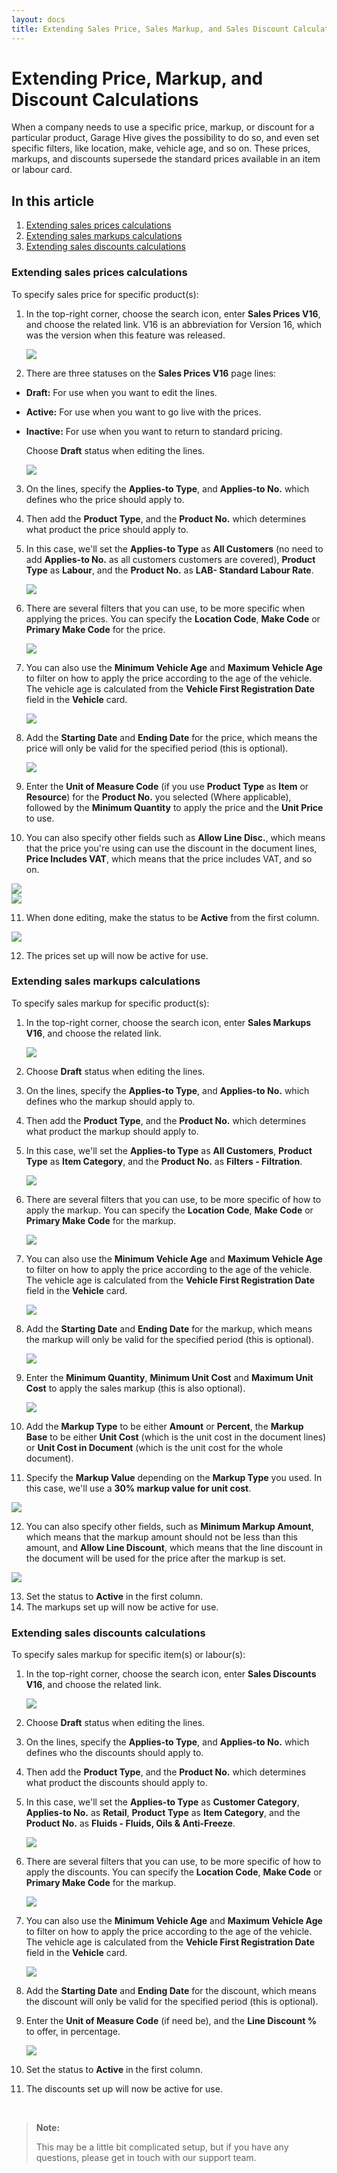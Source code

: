 ```yaml
---
layout: docs
title: Extending Sales Price, Sales Markup, and Sales Discount Calculations
---
```


# Extending Price, Markup, and Discount Calculations 

When a company needs to use a specific price, markup, or discount for a particular product, Garage Hive gives the possibility to do so, and even set specific filters, like location, make, vehicle age, and so on. These prices, markups, and discounts supersede the standard prices available in an item or labour card.

## In this article

1. [Extending sales prices calculations](#extending-sales-prices-calculations)
2. [Extending sales markups calculations](#extending-sales-markups-calculations)
3. [Extending sales discounts calculations](#extending-sales-discounts-calculations)

### Extending sales prices calculations
To specify sales price for specific product(s):
1. In the top-right corner, choose the search icon, enter **Sales Prices V16**, and choose the related link. V16 is an abbreviation for Version 16, which was the version when this feature was released.

   ![](media/garagehive-extending-pricing1.gif)

2. There are three statuses on the **Sales Prices V16** page lines:
- **Draft:** For use when you want to edit the lines.
- **Active:** For use when you want to go live with the prices.
- **Inactive:** For use when you want to return to standard pricing.

   Choose **Draft** status when editing the lines.

   ![](media/garagehive-extending-pricing2.png)

3. On the lines, specify the **Applies-to Type**, and **Applies-to No.** which defines who the price should apply to.
4. Then add the **Product Type**, and the **Product No.** which determines what product the price should apply to. 
5. In this case, we'll set the **Applies-to Type** as **All Customers** (no need to add **Applies-to No.** as all customers customers are covered), **Product Type** as **Labour**, and the **Product No.** as **LAB- Standard Labour Rate**.

   ![](media/garagehive-extending-pricing3.gif)

6. There are several filters that you can use, to be more specific when applying the prices. You can specify the **Location Code**, **Make Code** or **Primary Make Code** for the price.

   ![](media/garagehive-extending-pricing03.gif)

7. You can also use the **Minimum Vehicle Age** and **Maximum Vehicle Age** to filter on how to apply the price according to the age of the vehicle. The vehicle age is calculated from the **Vehicle First Registration Date** field in the **Vehicle** card.

   ![](media/garagehive-extending-pricing4.gif)

8. Add the **Starting Date** and **Ending Date** for the price, which means the price will only be valid for the specified period (this is optional).

   ![](media/garagehive-extending-pricing5.gif)

9. Enter the **Unit of Measure Code** (if you use **Product Type** as **Item** or **Resource**) for the **Product No.** you selected (Where applicable), followed by the **Minimum Quantity** to apply the price and the **Unit Price** to use.
10. You can also specify other fields such as **Allow Line Disc.**, which means that the price you're using can use the discount in the document lines, **Price Includes VAT**, which means that the price includes VAT, and so on.

   ![](media/garagehive-extending-pricing6.gif)
   <br>
   ![](media/garagehive-extending-pricing7.png)

11. When done editing, make the status to be **Active** from the first column.

   ![](media/garagehive-extending-pricing8.gif)

12. The prices set up will now be active for use.

### Extending sales markups calculations
To specify sales markup for specific product(s):
1. In the top-right corner, choose the search icon, enter **Sales Markups V16**, and choose the related link.

   ![](media/garagehive-extending-markups1.gif)

2. Choose **Draft** status when editing the lines. 
3. On the lines, specify the **Applies-to Type**, and **Applies-to No.** which defines who the markup should apply to.
4. Then add the **Product Type**, and the **Product No.** which determines what product the markup should apply to. 
5. In this case, we'll set the **Applies-to Type** as **All Customers**, **Product Type** as **Item Category**, and the **Product No.** as **Filters - Filtration**.

   ![](media/garagehive-extending-markups2.gif)

6. There are several filters that you can use, to be more specific of how to apply the markup. You can specify the **Location Code**, **Make Code** or **Primary Make Code** for the markup.

   ![](media/garagehive-extending-markups02.gif)

7. You can also use the **Minimum Vehicle Age** and **Maximum Vehicle Age** to filter on how to apply the price according to the age of the vehicle. The vehicle age is calculated from the **Vehicle First Registration Date** field in the **Vehicle** card.

   ![](media/garagehive-extending-markups3.gif)

8. Add the **Starting Date** and **Ending Date** for the markup, which means the markup will only be valid for the specified period (this is optional).

   ![](media/garagehive-extending-markups4.gif)

9. Enter the **Minimum Quantity**, **Minimum Unit Cost** and **Maximum Unit Cost** to apply the sales markup (this is also optional).

   ![](media/garagehive-extending-markups5.gif)

10. Add the **Markup Type** to be either **Amount** or **Percent**, the **Markup Base** to be either **Unit Cost** (which is the unit cost in the document lines) or **Unit Cost in Document** (which is the unit cost for the whole document).
11. Specify the **Markup Value** depending on the **Markup Type** you used. In this case, we'll use a **30% markup value for unit cost**.

   ![](media/garagehive-extending-markups6.gif)

12. You can also specify other fields, such as **Minimum Markup Amount**, which means that the markup amount should not be less than this amount, and **Allow Line Discount**, which means that the line discount in the document will be used for the price after the markup is set.

   ![](media/garagehive-extending-markups6.png)

13. Set the status to **Active** in the first column.
14. The markups set up will now be active for use.

### Extending sales discounts calculations
To specify sales markup for specific item(s) or labour(s):
1. In the top-right corner, choose the search icon, enter **Sales Discounts V16**, and choose the related link.

   ![](media/garagehive-extending-discounts1.gif)

2. Choose **Draft** status when editing the lines. 
3. On the lines, specify the **Applies-to Type**, and **Applies-to No.** which defines who the discounts should apply to.
4. Then add the **Product Type**, and the **Product No.** which determines what product the discounts should apply to. 
5. In this case, we'll set the **Applies-to Type** as **Customer Category**, **Applies-to No.** as **Retail**, **Product Type** as **Item Category**, and the **Product No.** as **Fluids - Fluids, Oils & Anti-Freeze**.

   ![](media/garagehive-extending-discounts2.gif)

4. There are several filters that you can use, to be more specific of how to apply the discounts. You can specify the **Location Code**, **Make Code** or **Primary Make Code** for the markup.

   ![](media/garagehive-extending-discounts3.gif)

5. You can also use the **Minimum Vehicle Age** and **Maximum Vehicle Age** to filter on how to apply the price according to the age of the vehicle. The vehicle age is calculated from the **Vehicle First Registration Date** field in the **Vehicle** card.

   ![](media/garagehive-extending-discounts4.gif)

6. Add the **Starting Date** and **Ending Date** for the discount, which means the discount will only be valid for the specified period (this is optional).
7. Enter the **Unit of Measure Code** (if need be), and the **Line Discount %** to offer, in percentage.

   ![](media/garagehive-extending-discounts5.gif)

8. Set the status to **Active** in the first column.
9. The discounts set up will now be active for use.

<br>

> **Note:**
>
> This may be a little bit complicated setup, but if you have any questions, please get in touch with our support team.

